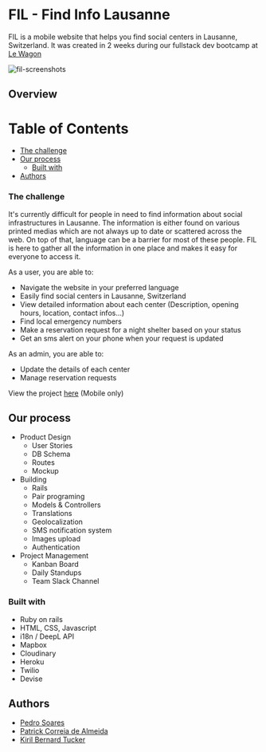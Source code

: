 # FIL - Find Info Lausanne

FIL is a mobile website that helps you find social centers in Lausanne, Switzerland. It was created in 2 weeks during our fullstack dev bootcamp at [Le Wagon](https://www.lewagon.com/)

![fil-screenshots](https://user-images.githubusercontent.com/98451613/163122226-443ba58c-7317-4f7b-9bbf-53e65e950ffc.png)


## Overview

# Table of Contents
- [The challenge](#challenge)
- [Our process](#process)
  - [Built with](#builtwith)
- [Authors](#authors)

### The challenge <a name="challenge"></a>

It's currently difficult for people in need to find information about social infrastructures in Lausanne. The information is either found on various printed medias which are not always up to date or scattered across the web. On top of that, language can be a barrier for most of these people. FIL is here to gather all the information in one place and makes it easy for everyone to access it.

As a user, you are able to:

- Navigate the website in your preferred language
- Easily find social centers in Lausanne, Switzerland
- View detailed information about each center (Description, opening hours, location, contact infos...)
- Find local emergency numbers
- Make a reservation request for a night shelter based on your status
- Get an sms alert on your phone when your request is updated

As an admin, you are able to:

- Update the details of each center
- Manage reservation requests

View the project [here](https://filausanne.herokuapp.com/) (Mobile only)

## Our process <a name="process"></a>

- Product Design
  - User Stories
  - DB Schema
  - Routes
  - Mockup
- Building
  - Rails
  - Pair programing
  - Models & Controllers
  - Translations
  - Geolocalization
  - SMS notification system
  - Images upload
  - Authentication
- Project Management
  - Kanban Board
  - Daily Standups
  - Team Slack Channel

### Built with <a name="builtwith"></a>

- Ruby on rails
- HTML, CSS, Javascript
- i18n / DeepL API
- Mapbox
- Cloudinary
- Heroku
- Twilio
- Devise

## Authors

- [Pedro Soares](https://github.com/pedroslvieira)
- [Patrick Correia de Almeida](https://github.com/PatrickCAlmeida)
- [Kiril Bernard Tucker](https://github.com/Kirilbt)

